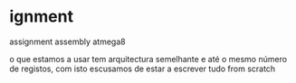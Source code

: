 # ignment
assignment assembly atmega8

o que estamos a usar tem arquitectura semelhante e até o mesmo número de registos, com isto escusamos de estar a escrever tudo from scratch
